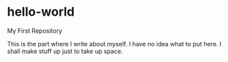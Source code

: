 # hello-world
My First Repository

This is the part where I write about myself. I have no idea what to put here. I shall make stuff up just to take up space.
